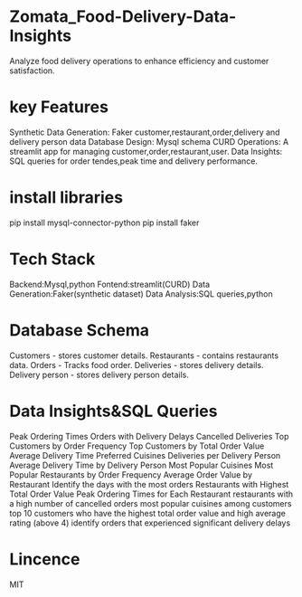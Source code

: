 # Zomata_Food-Delivery-Data-Insights
Analyze food delivery operations to enhance efficiency and customer satisfaction.
# key Features
Synthetic Data Generation:
Faker customer,restaurant,order,delivery and delivery person data
Database Design:
Mysql schema
CURD Operations:
A streamlit app for managing customer,order,restaurant,user.
Data Insights:
SQL queries for order tendes,peak time and delivery performance.
# install libraries
pip install mysql-connector-python
pip install faker
# Tech Stack
Backend:Mysql,python
Fontend:streamlit(CURD)
Data Generation:Faker(synthetic dataset)
Data Analysis:SQL queries,python
# Database Schema
Customers - stores customer details.
Restaurants - contains restaurants data.
Orders - Tracks food order.
Deliveries - stores delivery details.
Delivery person - stores delivery person details.
# Data Insights&SQL Queries
Peak Ordering Times
Orders with Delivery Delays
Cancelled Deliveries
Top Customers by Order Frequency
Top Customers by Total Order Value
Average Delivery Time
Preferred Cuisines
Deliveries per Delivery Person
Average Delivery Time by Delivery Person
Most Popular Cuisines
Most Popular Restaurants by Order Frequency
Average Order Value by Restaurant
Identify the days with the most orders
Restaurants with Highest Total Order Value
Peak Ordering Times for Each Restaurant
restaurants with a high number of cancelled orders
most popular cuisines among customers
top 10 customers who have the highest total order value and  high average rating (above 4)
identify orders that experienced significant delivery delays
# Lincence 
MIT
